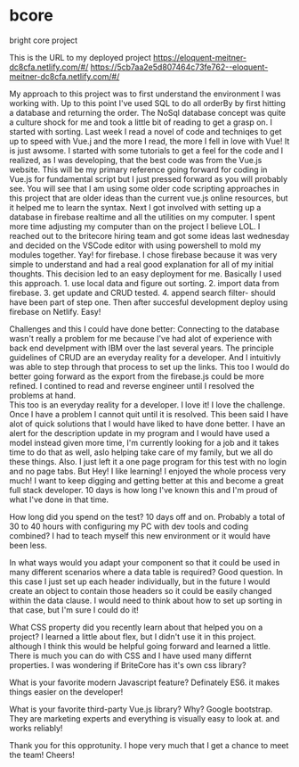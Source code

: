 # bcore
bright core project

This is the URL to my deployed project
https://eloquent-meitner-dc8cfa.netlify.com/#/
https://5cb7aa2e5d807464c73fe762--eloquent-meitner-dc8cfa.netlify.com/#/

My approach to this project was to first understand the environment I was working with.  Up to this point I've used SQL to do all orderBy 
by first hitting a database and returning the order.  The NoSql database concept was quite a culture shock for me and took a little bit of reading to get a grasp on.  I started with sorting.  Last week I read a novel of code and techniqes to get up to speed with Vue.j and the more I read, the more I fell in love with Vue!  It is just awsome. I started with some tutorials to get a feel for the code and I realized, as I was developing, that the best code was from the Vue.js website.  This will be my primary reference going forward for coding in Vue.js for fundamental script but I just pressed forward as you will probably see.  You will see that I am using some older code scripting approaches in this project that are older ideas than the current vue.js online resources, but it helped me to learn the syntax.  Next I got involved with setting up a database in firebase realtime and all the utilities on my computer.  I spent more time adjusting my computer than on the project I believe LOL.  I reached out to the britecore hiring team and got some ideas last wednesday and decided on the VSCode editor with using powershell to mold my modules together. Yay! for firebase.  I chose firebase because it was very simple to understand and had a real good explanation for all of my initial thoughts.  This decision led to an easy deployment for me.  Basically I used this approach.  1.  use local data and figure out sorting.  2.  import data from firebase.  3.  get update and CRUD tested.  4. append search filter-  should have been part of step one.  Then after succesful development deploy using firebase on Netlify.  Easy!

Challenges and this I could have done better:
Connecting to the database wasn't really a problem for me because I've had alot of experience with back end develpment with IBM over the last several years.  The principle guidelines of CRUD are an everyday reality for a developer. And I intuitivly was able to step through that process to set up the links.  This too I would do better going forward as the export from the firebase.js could be more refined.
I contined to read and reverse engineer until I resolved the problems at hand.  
This too is an everyday reality for a developer.  I love it!  I love the challenge. Once I have a problem I cannot quit until it is resolved.
This been said I have alot of quick solutions that I would have liked to have done better.  I have an alert for the description update in my program and I would have used a model instead given more time, I'm currently looking for a job and it takes time to do that as well, aslo helping take care of my family, but we all do these things.  Also.  I just left it a one page program for this test with no login and no page tabs.  But Hey! I like learning!  I enjoyed the whole process very much!  I want to keep digging and getting better at this and become a great full stack developer.  10 days is how long I've known this and I'm proud of what I've done in that time.

How long did you spend on the test?  10 days off and on.  Probably a total of 30 to 40 hours with configuring my PC with dev tools and coding combined?  I had to teach myself this new environment or it would have been less. 

In what ways would you adapt your component so that it could be used in many different scenarios where a data table is required?
Good question.  In this case I just set up each header individually, but in the future I would create an object to contain those headers so it could be easily changed within the data clause.  I would need to think about how to set up sorting in that case, but I'm sure I could do it!

What CSS property did you recently learn about that helped you on a project?
I learned a little about flex, but I didn't use it in this project.  although I think this would be helpful going forward and learned a little.  There is much you can do with CSS and I have used many differnt properties.  I was wondering if BriteCore has it's own css library?

What is your favorite modern Javascript feature?
Definately ES6.  it makes things easier on the developer!

What is your favorite third-party Vue.js library? Why?
Google bootstrap.  They are marketing experts and everything is visually easy to look at. and works reliably!

Thank you for this opprotunity.  I hope very much that I get a chance to meet the team!  Cheers!

